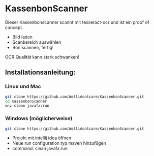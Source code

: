 # KassenbonScanner

Dieser Kassenbonscanner scannt mit tesseract-ocr und ist ein proof of concept.

* Bild laden
* Scanbereich auswählen
* Bon scannen, fertig!

OCR Qualität kann stark schwanken!

## Installationsanleitung:
### Linux und Mac
```bash
git clone https://github.com/Wellidontcare/KassenbonScanner.git
cd KassenbonScanner
mnv clean javafx:run
```

### Windows (möglicherweise)
```bash
git clone https://github.com/Wellidontcare/KassenbonScanner.git
```
* Projekt mit intellij idea öffnen
* Neue run configuration typ maven hinzufügen
* command: clean javafx:run
